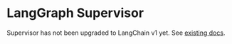 # LangGraph Supervisor

Supervisor has not been upgraded to LangChain v1 yet. See [existing docs](https://langchain-ai.github.io/langgraph/reference/supervisor/).

<!-- ::: langgraph_supervisor.supervisor
    options:
      members:
        - create_supervisor

::: langgraph_supervisor.handoff
    options:
      members:
        - create_handoff_tool
        - create_forward_message_tool -->
